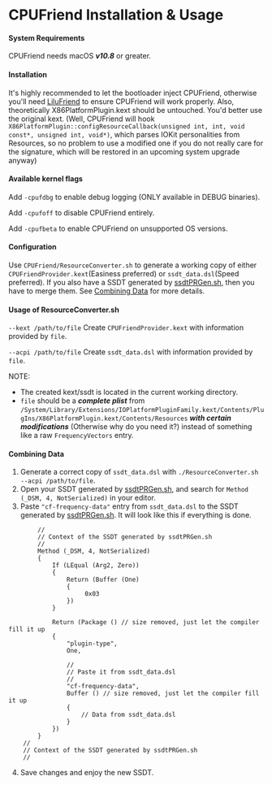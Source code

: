 CPUFriend Installation & Usage
===================================

#### System Requirements
CPUFriend needs macOS ***v10.8*** or greater.

#### Installation
It's highly recommended to let the bootloader inject CPUFriend, otherwise you'll need [LiluFriend](https://github.com/PMheart/LiluFriend) to ensure CPUFriend will work properly.
Also, theoretically X86PlatformPlugin.kext should be untouched. You'd better use the original kext. (Well, CPUFriend will hook `X86PlatformPlugin::configResourceCallback(unsigned int, int, void const*, unsigned int, void*)`, which parses IOKit personalities from Resources, so no problem to use a modified one if you do not really care for the signature, which will be restored in an upcoming system upgrade anyway)

#### Available kernel flags
Add `-cpufdbg` to enable debug logging (ONLY available in DEBUG binaries).

Add `-cpufoff` to disable CPUFriend entirely.

Add `-cpufbeta` to enable CPUFriend on unsupported OS versions.

#### Configuration
Use `CPUFriend/ResourceConverter.sh` to generate a working copy of either `CPUFriendProvider.kext`(Easiness preferred) or `ssdt_data.dsl`(Speed preferred).
If you also have a SSDT generated by [ssdtPRGen.sh](https://github.com/Piker-Alpha/ssdtPRGen.sh), then you have to merge them. See [Combining Data](https://github.com/PMheart/CPUFriend/blob/master/Instructions.md#combining-data) for more details.

#### Usage of ResourceConverter.sh
`--kext /path/to/file`
	Create `CPUFriendProvider.kext` with information provided by `file`.
	
`--acpi /path/to/file`
	Create `ssdt_data.dsl` with information provided by `file`.

NOTE:
- The created kext/ssdt is located in the current working directory.
-  `file` should be a ***complete plist*** from `/System/Library/Extensions/IOPlatformPluginFamily.kext/Contents/PlugIns/X86PlatformPlugin.kext/Contents/Resources` ***with certain modifications*** (Otherwise why do you need it?) instead of something like a raw `FrequencyVectors` entry.

#### Combining Data
1. Generate a correct copy of `ssdt_data.dsl` with `./ResourceConverter.sh --acpi /path/to/file`.
2. Open your SSDT generated by [ssdtPRGen.sh](https://github.com/Piker-Alpha/ssdtPRGen.sh), and search for `Method (_DSM, 4, NotSerialized)` in your editor.
3. Paste `"cf-frequency-data"` entry from `ssdt_data.dsl` to the SSDT generated by [ssdtPRGen.sh](https://github.com/Piker-Alpha/ssdtPRGen.sh). It will look like this if everything is done.
```
        //
        // Context of the SSDT generated by ssdtPRGen.sh
        //
        Method (_DSM, 4, NotSerialized)
        {
            If (LEqual (Arg2, Zero))
            {
                Return (Buffer (One)
                {
                     0x03
                })
            }

            Return (Package () // size removed, just let the compiler fill it up
            {
                "plugin-type", 
                One,
		
                //
                // Paste it from ssdt_data.dsl
                //
                "cf-frequency-data",
                Buffer () // size removed, just let the compiler fill it up
                {
                    // Data from ssdt_data.dsl
                }
            })
        }
	//
	// Context of the SSDT generated by ssdtPRGen.sh
	//
```
4. Save changes and enjoy the new SSDT.
